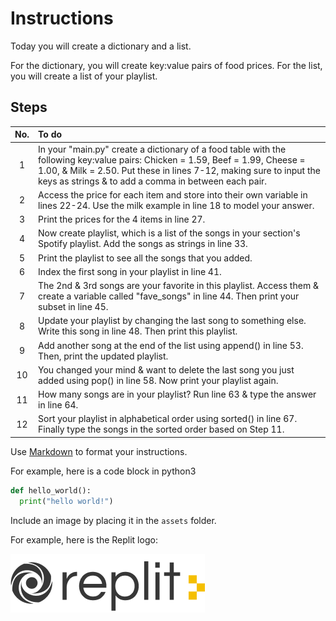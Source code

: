 # Instructions  

Today you will create a dictionary and a list.

For the dictionary, you will create key:value pairs of food prices.
For the list, you will create a list of your playlist.

## Steps
No.| To do
:-:|:-
1| In your "main.py" create a dictionary of a food table with the following key:value pairs: Chicken = 1.59, Beef = 1.99, Cheese = 1.00, & Milk = 2.50. Put these in lines 7-12, making sure to input the keys as strings & to add a comma in between each pair.
2| Access the price for each item and store into their own variable in lines 22-24. Use the milk example in line 18 to model your answer.
3| Print the prices for the 4 items in line 27.
4| Now create playlist, which is a list of the songs in your section's Spotify playlist. Add the songs as strings in line 33.
5| Print the playlist to see all the songs that you added.
6| Index the first song in your playlist in line 41.
7| The 2nd & 3rd songs are your favorite in this playlist. Access them & create a variable called "fave_songs" in line 44. Then print your subset in line 45.
8| Update your playlist by changing the last song to something else. Write this song in line 48. Then print this playlist.
9| Add another song at the end of the list using append() in line 53. Then, print the updated playlist.
10| You changed your mind & want to delete the last song you just added using pop() in line 58. Now print your playlist again.
11| How many songs are in your playlist? Run line 63 & type the answer in line 64.
12| Sort your playlist in alphabetical order using sorted() in line 67. Finally type the songs in the sorted order based on Step 11.


  Use [Markdown](https://gist.github.com/cuonggt/9b7d08a597b167299f0d) to format your instructions.

  For example, here is a code block in python3
```python
def hello_world():
  print("hello world!")
```


  Include an image by placing it in the `assets` folder.

  For example, here is the Replit logo:

  ![alt text](assets/logo.png)
  
  
